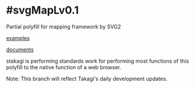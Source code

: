 #svgMapLv0.1
===========

Partial polyfill for mapping framework by SVG2

[examples](http://svg2.mbsrv.net/devinfo/devkddi/lvl0.1/)

[documents](http://svg2.mbsrv.net/wiki)

stakagi is performing standards work for performing most functions of this polyfill to the native function of a web browser. 


Note: This branch will reflect Takagi's daily development updates.